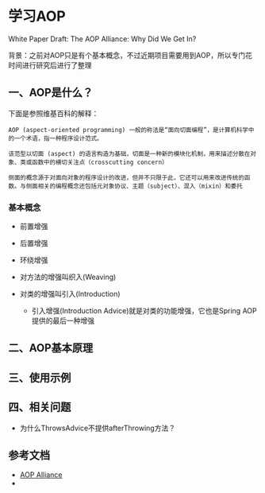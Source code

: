 # 学习AOP

White Paper Draft: The AOP Alliance: Why Did We Get In?

背景：之前对AOP只是有个基本概念，不过近期项目需要用到AOP，所以专门花时间进行研究后进行了整理

## 一、AOP是什么？

下面是参照维基百科的解释：

```
AOP (aspect-oriented programming) 一般的称法是“面向切面编程”，是计算机科学中的一个术语，指一种程序设计范式。

该范型以切面 (aspect) 的语言构造为基础，切面是一种新的模块化机制，用来描述分散在对象、类或函数中的横切关注点（crosscutting concern）

侧面的概念源于对面向对象的程序设计的改进，但并不只限于此，它还可以用来改进传统的函数。与侧面相关的编程概念还包括元对象协议、主题（subject）、混入（mixin）和委托
```

### 基本概念

- 前置增强
- 后置增强
- 环绕增强

- 对方法的增强叫织入(Weaving)
- 对类的增强叫引入(Introduction)
    - 引入增强(Introduction Advice)就是对类的功能增强，它也是Spring AOP提供的最后一种增强

## 二、AOP基本原理


## 三、使用示例


## 四、相关问题

- 为什么ThrowsAdvice不提供afterThrowing方法？


## 参考文档

- [AOP Alliance](http://aopalliance.sourceforge.net/)
- 